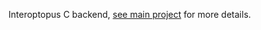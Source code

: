 Interoptopus C backend, [see main project](https://github.com/ralfbiedert/interoptopus) for more details.
